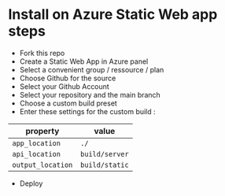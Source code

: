 # Install on Azure Static Web app steps

- Fork this repo
- Create a Static Web App in Azure panel
- Select a convenient group / ressource / plan
- Choose Github for the source
- Select your Github Account
- Select your repository and the main branch
- Choose a custom build preset
- Enter these settings for the custom build :


| property          | value          |
| ----------------- | -------------- |
| `app_location`    | `./`           |
| `api_location`    | `build/server` |
| `output_location` | `build/static` |


- Deploy


